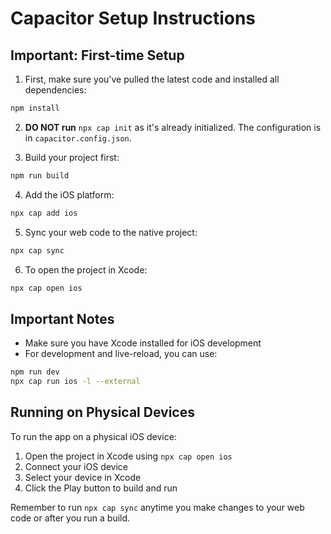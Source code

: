 
# Capacitor Setup Instructions

## Important: First-time Setup

1. First, make sure you've pulled the latest code and installed all dependencies:
```bash
npm install
```

2. **DO NOT run** `npx cap init` as it's already initialized. The configuration is in `capacitor.config.json`.

3. Build your project first:
```bash
npm run build
```

4. Add the iOS platform:
```bash
npx cap add ios
```

5. Sync your web code to the native project:
```bash
npx cap sync
```

6. To open the project in Xcode:
```bash
npx cap open ios
```

## Important Notes

- Make sure you have Xcode installed for iOS development
- For development and live-reload, you can use:
```bash
npm run dev
npx cap run ios -l --external
```

## Running on Physical Devices
To run the app on a physical iOS device:
1. Open the project in Xcode using `npx cap open ios`
2. Connect your iOS device
3. Select your device in Xcode
4. Click the Play button to build and run

Remember to run `npx cap sync` anytime you make changes to your web code or after you run a build.
